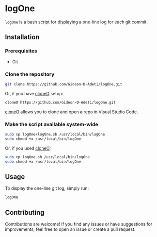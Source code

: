 # logOne

`logOne` is a bash script for displaying a one-line log for each git commit.

## Installation

### Prerequisites

* Git

### Clone the repository

```bash
git clone https://github.com/Gideon-D-Adeti/logOne.git
```

Or, if you have [cloneO](https://github.com/Gideon-D-Adeti/cloneO) setup:

```bash
cloneO https://github.com/Gideon-D-Adeti/logOne.git
```

[cloneO](https://github.com/Gideon-D-Adeti/cloneO) allows you to clone and open a repo in Visual Studio Code.

### Make the script available system-wide

```bash
sudo cp logOne/logOne.sh /usr/local/bin/logOne
sudo chmod +x /usr/local/bin/logOne
```

Or, if you used [cloneO](https://github.com/Gideon-D-Adeti/cloneO):

```bash
sudo cp logOne.sh /usr/local/bin/logOne
sudo chmod +x /usr/local/bin/logOne
```

## Usage

To display the one-line git log, simply run:

```bash
logOne
```

## Contributing

Contributions are welcome! If you find any issues or have suggestions for improvements, feel free to open an issue or create a pull request.
